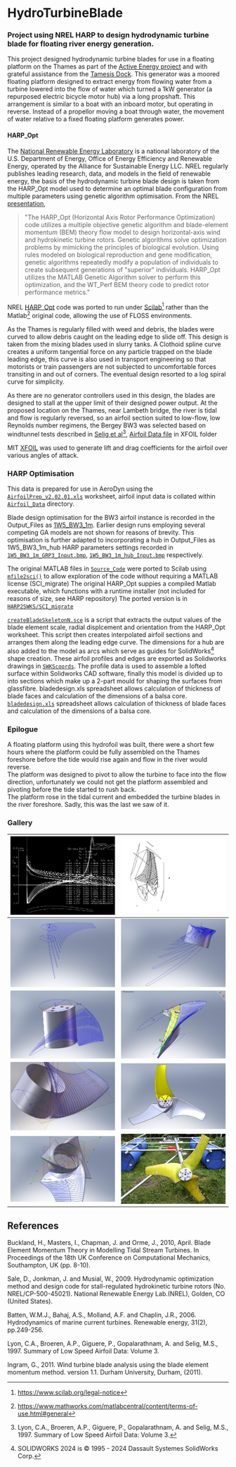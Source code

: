 # HydroTurbineBlade
### Project using NREL HARP to design hydrodynamic turbine blade for floating river energy generation.

This project designed hydrodynamic turbine blades for use in a floating platform on the Thames as part of the [Active Energy project](https://cspace.org.uk/category/cspace-projects/active-energy/) and with grateful assistance from the [Tamesis Dock](https://www.tdock.co.uk/).
This generator was a moored floating platform designed to extract energy from flowing water from a turbine lowered into the flow of water which turned a 1kW generator (a repurposed electric bicycle motor hub) via a long propshaft. 
This arrangement is similar to a boat with an inboard motor, but operating in reverse. Instead of a propellor moving a boat through water, the movement of water relative to a fixed floating platform generates power. 

#### HARP_Opt

The [National Renewable Energy Laboratory](https://www.nrel.gov/wind/) is a national laboratory of the U.S. Department of Energy, Office of Energy Efficiency and Renewable Energy, operated by the Alliance for Sustainable Energy LLC. 
NREL regularly publishes leading research, data, and models in the field of renewable energy, the basis of the hydrodynamic turbine blade design is taken from the HARP_Opt model used to determine an optimal blade configuration from multiple parameters using genetic algorithm optimisation.
From the NREL [presentation](./docs/WT_Perf_Users-guide.pdf),

 > "The HARP_Opt (Horizontal Axis Rotor Performance Optimization) code utilizes a multiple objective genetic algorithm and blade-element momentum (BEM) theory flow model to design horizontal-axis wind and hydrokinetic turbine rotors.
Genetic algorithms solve optimization problems by mimicking the principles of biological evolution. Using rules modeled on biological reproduction and gene modification, genetic algorithms repeatedly modify a population of individuals to create subsequent generations of
"superior" individuals. HARP_Opt utilizes the MATLAB Genetic Algorithm solver to perform this optimization, and the WT_Perf BEM theory code to predict rotor performance metrics."

NREL [HARP_Opt](https://github.com/NREL/HARP_Opt) code was ported to run under [Scilab](https://www.scilab.org/)[^1] rather than the Matlab[^2] original code, 
allowing the use of FLOSS environments.

As the Thames is regularly filled with weed and debris, the blades were curved to allow debris caught on the leading edge to slide off. 
This design is taken from the mixing blades used in slurry tanks. 
A Clothoid spline curve creates a uniform tangential force on any particle trapped on the blade leading edge, this curve is also used in transport engineering so that motorists or train passengers are not subjected to uncomfortable forces transiting in and out of corners. 
The eventual design resorted to a log spiral curve for simplicity.

As there are no generator controllers used in this design, the blades are designed to stall at the upper limit of their designed power output. 
At the proposed location on the Thames, near Lambeth bridge, the river is tidal and flow is regularly reversed, so an airfoil section suited to low-flow, 
low Reynolds number regimens, the Bergey BW3 was selected based on windtunnel tests described in [Selig et al](https://m-selig.ae.illinois.edu/uiuc_lsat/Low-Speed-Airfoil-Data-V3.pdf)[^3], 
[Airfoil Data file](./XFOIL/Low-speed_Airfoil_Data_Vol3_Selig_et_al.zip) in XFOIL folder

MIT [XFOIL](https://web.mit.edu/drela/Public/web/xfoil/) was used to generate lift and drag coefficients for the airfoil over various angles of attack.

### HARP Optimisation

This data is prepared for use in AeroDyn using the [`AirfoilPrep_v2.02.01.xls`](HARP/Input_Files/AirfoilPrep_v2.02.01.xls) worksheet, airfoil input data is collated within [`Airfoil_Data`](./HARP/Input_Files/Airfoil_Data) directory.

Blade design optimisation for the BW3 airfoil instance is recorded in the Output_Files as [1W5_BW3_1m](./HARP/Output_Files/1W5_BW3_1m). Earlier design runs employing several competing GA models are not shown for reasons of brevity. 
This optimisation is further adapted to incorporating a hub in Output_Files as 1W5_BW3_1m_hub
HARP parameters settings recorded in [`1W5_BW3_1m_GRP3_Input.bmp`](HARP/Output_Files/1W5_BW3_1m_GRP3/1W5_BW3_1m_GRP3_Input.bmp), [`1W5_BW3_1m_hub_Input.bmp`](./HARP/Output_Files/1W5_BW3_1m_hub/1W5_BW3_1m_hub_Input.bmp) respectively.

The original MATLAB files in [`Source_Code`](./HARP/Source_Code) were ported to Scilab using [`mfile2sci()`](https://help.scilab.org/docs/2024.1.0/en_US/mfile2sci.html) to allow exploration of the code without requiring a MATLAB license (SCI_migrate)
The original HARP_Opt suppies a compiled Matlab executable, which functions with a runtime installer (not included for reasons of size, see HARP repository)
The ported version is in [`HARP2SWKS/SCI_migrate`](./HARP/HARP2SWKS/SCI_migrate)

[`createBladeSkeletonN.sce`](./HARP/HARP2SWKS/createBladeSkeletonN.sce) is a script that extracts the output values of the blade element scale, radial displcement and orientation from the HARP_Opt worksheet.
This script then creates interpolated airfoil sections and arranges them along the leading edge curve.
The dimensions for a hub are also added to the model as arcs which serve as guides for SolidWorks[^4] shape creation.
These airfoil profiles and edges are exported as Solidworks drawings in [`SWKScoords`](./HARP/Output_Files/1W5_BW3_1m_hub/SWKScoords).
The profile data is used to assemble a lofted surface within Solidworks CAD software, finally this model is divided up to into sections which make up a 2-part mould for shaping the surfaces from glassfibre.
bladedesign.xls spreadsheet allows calculation of thickness of blade faces and calculation of the dimensions of a balsa core.
[`bladedesign.xls`](./SWKS_hydrofoil/bladedesign.xls) spreadsheet allows calculation of thickness of blade faces and calculation of the dimensions of a balsa core.

### Epilogue
A floating platform using this hydrofoil was built, there were a short few hours where the platform could be fully assembled on the Thames foreshore before the tide would rise again and flow in the river would reverse.  
The platform was designed to pivot to allow the turbine to face into the flow direction, unfortunately we could not get the platform assembled and pivoting before the tide started to rush back.  
The platform rose in the tidal current and embedded the turbine blades in the river foreshore. Sadly, this was the last we saw of it. 

[^1]: https://www.scilab.org/legal-notice
[^2]: https://www.mathworks.com/matlabcentral/content/terms-of-use.html#general
[^3]: Lyon, C.A., Broeren, A.P., Giguere, P., Gopalarathnam, A. and Selig, M.S., 1997. Summary of Low Speed Airfoil Data: Volume 3.
[^4]: SOLIDWORKS 2024 is © 1995 - 2024 Dassault Systemes SolidWorks Corp.

### Gallery

| ![Bergey BW-3 airfoil](XFOIL/BW3.png "Bergey BW-3 airfoil") | ![Scilab_curve_output](docs/images/Scilab_curve_output.jpg  "Scilab_curve_output") |
|----------------------------------------------------------------------------------------------------------------|------------------------------------------------------------------------------------|
| ![chords root](docs/images/chords_root.PNG "chords root")                                                      | ![Blade chords](docs/images/Blade_chords.JPG "Blade chords")                       |
| ![Hub chords](docs/images/Hub_hydrofoil_chords.JPG "Hub_hydrofoil_chords")                                     | ![Root curve3](docs/images/Root_curve3.JPG "Root curve3")                                                                            |
| ![Root_curve](docs/images/Root_curve.JPG "Root_curve")                                                         | ![Three way blades](docs/images/Three_way_blades.JPG  "Three way blades")             |
| ![Three_way_root](docs/images/Three_way_root.JPG  "Three_way_root")                                            | ![](docs/images/MG_2504.jpg "")                                                    |


## References

Buckland, H., Masters, I., Chapman, J. and Orme, J., 2010, April. Blade Element Momentum Theory in Modelling Tidal Stream Turbines. In Proceedings of the 18th UK Conference on Computational Mechanics, Southampton, UK (pp. 8-10).

Sale, D., Jonkman, J. and Musial, W., 2009. Hydrodynamic optimization method and design code for stall-regulated hydrokinetic turbine rotors (No. NREL/CP-500-45021). National Renewable Energy Lab.(NREL), Golden, CO (United States).

Batten, W.M.J., Bahaj, A.S., Molland, A.F. and Chaplin, J.R., 2006. Hydrodynamics of marine current turbines. Renewable energy, 31(2), pp.249-256.

Lyon, C.A., Broeren, A.P., Giguere, P., Gopalarathnam, A. and Selig, M.S., 1997. Summary of Low Speed Airfoil Data: Volume 3.

Ingram, G., 2011. Wind turbine blade analysis using the blade element momentum method. version 1.1. Durham University, Durham, (2011).


